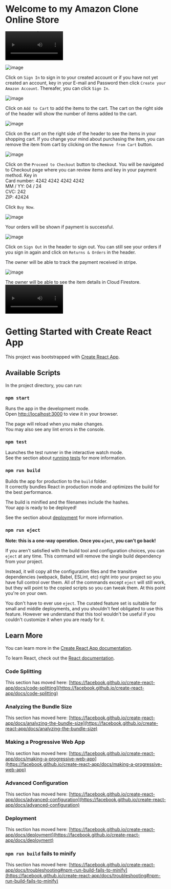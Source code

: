 # Welcome to my Amazon Clone Online Store
<video src='https://user-images.githubusercontent.com/101394672/217738384-eaf2c89b-abeb-45e0-a1a1-b842f5cc7af3.mp4' width=180></video>

![image](https://user-images.githubusercontent.com/101394672/217736493-06c91ab8-d1f4-41ec-b74d-e25eef954780.png)

Click on `Sign In` to sign in to your created account or if you have not yet created an account, key in your E-mail and Password then click `Create your Amazon Account`. Thereafer, you can click `Sign In`.

![image](https://user-images.githubusercontent.com/101394672/217729518-b9dafd1f-cf8e-4dfb-a630-e1e88d593b76.png)

Click on `Add to Cart` to add the items to the cart. The cart on the right side of the header will show the number of items added to the cart.

![image](https://user-images.githubusercontent.com/101394672/217730091-25f4101a-0823-44fd-a7b8-ea0b9f170b5c.png)

Click on the cart on the right side of the header to see the items in your shopping cart. If you change your mind about purchasing the item, you can remove the item from cart by clicking on the `Remove from Cart` button.

![image](https://user-images.githubusercontent.com/101394672/217735288-85aa44b2-dcb2-464b-9d3e-ea72c4386edc.png)

Click on the `Proceed to Checkout` button to checkout. You will be navigated to Checkout page where you can review items and key in your payment method. Key in  
Card number: 4242 4242 4242 4242  
MM / YY: 04 / 24  
CVC: 242  
ZIP: 42424  

Click `Buy Now`.

![image](https://user-images.githubusercontent.com/101394672/217731324-d0d43e37-52e8-4dc5-8a10-6cc5b5589479.png)

Your orders will be shown if payment is successful.

![image](https://user-images.githubusercontent.com/101394672/217731488-3254509a-4799-443b-9249-f15bd21051e1.png)

Click on `Sign Out` in the header to sign out. You can still see your orders if you sign in again and click on `Returns & Orders` in the header.

The owner will be able to track the payment received in stripe.

![image](https://user-images.githubusercontent.com/101394672/217732049-cd40540c-a7d1-4c2e-bf6d-26f01be1e8a9.png)

The owner will be able to see the item details in Cloud Firestore.
<video src='https://user-images.githubusercontent.com/101394672/217732849-4ead1aa4-a535-4a52-8a34-f93b66e58677.mp4' width=180></video>

# Getting Started with Create React App

This project was bootstrapped with [Create React App](https://github.com/facebook/create-react-app).

## Available Scripts

In the project directory, you can run:

### `npm start`

Runs the app in the development mode.\
Open [http://localhost:3000](http://localhost:3000) to view it in your browser.

The page will reload when you make changes.\
You may also see any lint errors in the console.

### `npm test`

Launches the test runner in the interactive watch mode.\
See the section about [running tests](https://facebook.github.io/create-react-app/docs/running-tests) for more information.

### `npm run build`

Builds the app for production to the `build` folder.\
It correctly bundles React in production mode and optimizes the build for the best performance.

The build is minified and the filenames include the hashes.\
Your app is ready to be deployed!

See the section about [deployment](https://facebook.github.io/create-react-app/docs/deployment) for more information.

### `npm run eject`

**Note: this is a one-way operation. Once you `eject`, you can't go back!**

If you aren't satisfied with the build tool and configuration choices, you can `eject` at any time. This command will remove the single build dependency from your project.

Instead, it will copy all the configuration files and the transitive dependencies (webpack, Babel, ESLint, etc) right into your project so you have full control over them. All of the commands except `eject` will still work, but they will point to the copied scripts so you can tweak them. At this point you're on your own.

You don't have to ever use `eject`. The curated feature set is suitable for small and middle deployments, and you shouldn't feel obligated to use this feature. However we understand that this tool wouldn't be useful if you couldn't customize it when you are ready for it.

## Learn More

You can learn more in the [Create React App documentation](https://facebook.github.io/create-react-app/docs/getting-started).

To learn React, check out the [React documentation](https://reactjs.org/).

### Code Splitting

This section has moved here: [https://facebook.github.io/create-react-app/docs/code-splitting](https://facebook.github.io/create-react-app/docs/code-splitting)

### Analyzing the Bundle Size

This section has moved here: [https://facebook.github.io/create-react-app/docs/analyzing-the-bundle-size](https://facebook.github.io/create-react-app/docs/analyzing-the-bundle-size)

### Making a Progressive Web App

This section has moved here: [https://facebook.github.io/create-react-app/docs/making-a-progressive-web-app](https://facebook.github.io/create-react-app/docs/making-a-progressive-web-app)

### Advanced Configuration

This section has moved here: [https://facebook.github.io/create-react-app/docs/advanced-configuration](https://facebook.github.io/create-react-app/docs/advanced-configuration)

### Deployment

This section has moved here: [https://facebook.github.io/create-react-app/docs/deployment](https://facebook.github.io/create-react-app/docs/deployment)

### `npm run build` fails to minify

This section has moved here: [https://facebook.github.io/create-react-app/docs/troubleshooting#npm-run-build-fails-to-minify](https://facebook.github.io/create-react-app/docs/troubleshooting#npm-run-build-fails-to-minify)
